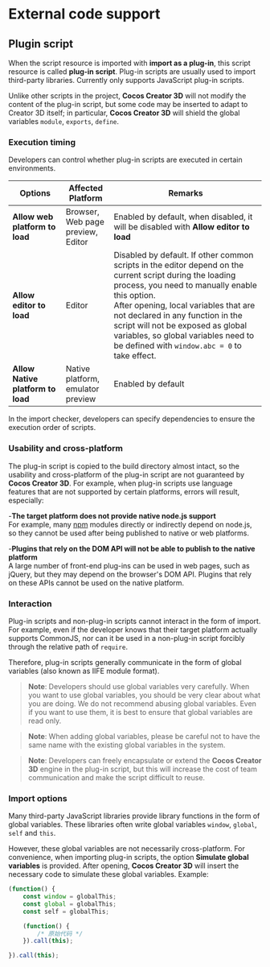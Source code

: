 # External code support

## Plugin script

When the script resource is imported with **import as a plug-in**, this script resource is called **plug-in script**. Plug-in scripts are usually used to import third-party libraries. Currently only supports JavaScript plug-in scripts.

Unlike other scripts in the project, **Cocos Creator 3D** will not modify the content of the plug-in script, but some code may be inserted to adapt to Creator 3D itself; in particular, **Cocos Creator 3D** will shield the global variables `module`, `exports`, `define`.

### Execution timing

Developers can control whether plug-in scripts are executed in certain environments.

Options | Affected Platform | Remarks
---------- | ----------- | -----------
**Allow web platform to load** | Browser, <br>Web page preview, <br>Editor | Enabled by default, when disabled, it will be disabled with **Allow editor to load**
**Allow editor to load** | Editor | Disabled by default. If other common scripts in the editor depend on the current script during the loading process, you need to manually enable this option. <br>After opening, local variables that are not declared in any function in the script will not be exposed as global variables, so global variables need to be defined with `window.abc = 0` to take effect.
**Allow Native platform to load** | Native platform, <br>emulator preview | Enabled by default

In the import checker, developers can specify dependencies to ensure the execution order of scripts.

### Usability and cross-platform

The plug-in script is copied to the build directory almost intact, so the usability and cross-platform of the plug-in script are not guaranteed by **Cocos Creator 3D**. For example, when plug-in scripts use language features that are not supported by certain platforms, errors will result, especially:

 -**The target platform does not provide native node.js support**<br>
 For example, many [npm](https://www.npmjs.com/) modules directly or indirectly depend on node.js, so they cannot be used after being published to native or web platforms.
 
 -**Plugins that rely on the DOM API will not be able to publish to the native platform**<br>
 A large number of front-end plug-ins can be used in web pages, such as jQuery, but they may depend on the browser's DOM API. Plugins that rely on these APIs cannot be used on the native platform.

### Interaction

Plug-in scripts and non-plug-in scripts cannot interact in the form of import. For example, even if the developer knows that their target platform actually supports CommonJS, nor can it be used in a non-plug-in script forcibly through the relative path of `require`.

Therefore, plug-in scripts generally communicate in the form of global variables (also known as IIFE module format).

> **Note**: Developers should use global variables very carefully. When you want to use global variables, you should be very clear about what you are doing. We do not recommend abusing global variables. Even if you want to use them, it is best to ensure that global variables are read only.

> **Note**: When adding global variables, please be careful not to have the same name with the existing global variables in the system.

> **Note**: Developers can freely encapsulate or extend the **Cocos Creator 3D** engine in the plug-in script, but this will increase the cost of team communication and make the script difficult to reuse.

### Import options

Many third-party JavaScript libraries provide library functions in the form of global variables. These libraries often write global variables `window`, `global`, `self` and `this`.

However, these global variables are not necessarily cross-platform. For convenience, when importing plug-in scripts, the option **Simulate global variables** is provided. After opening, **Cocos Creator 3D** will insert the necessary code to simulate these global variables. Example:

```js
(function() {
    const window = globalThis;
    const global = globalThis;
    const self = globalThis;

    (function() {
        /* 原始代码 */
    }).call(this);

}).call(this);
```
